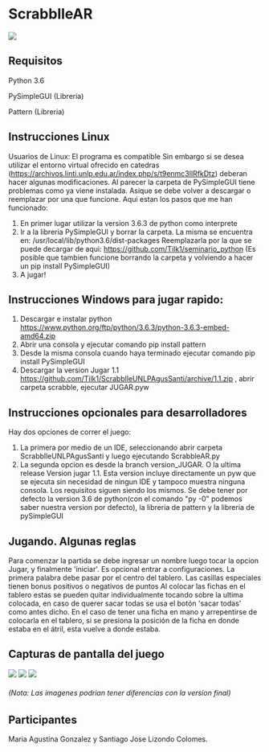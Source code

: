 # ScrabblleAR
![](https://i.imgur.com/O7vRM8o.png)


## Requisitos

Python 3.6

PySimpleGUI (Libreria)

Pattern (Libreria)

## Instrucciones Linux
Usuarios de Linux: El programa es compatible
Sin embargo si se desea utilizar el entorno virtual ofrecido en catedras (https://archivos.linti.unlp.edu.ar/index.php/s/t9enmc3IlRfkDtz)  deberan hacer algunas modificaciones.
Al parecer la carpeta de PySimpleGUI tiene problemas como ya viene instalada. Asique se debe volver a descargar o reemplazar por
una que funcione. Aqui estan los pasos que me han funcionado:
1. En primer lugar utilizar la version 3.6.3 de python como interprete
2. Ir a la libreria PySimpleGUI y borrar la carpeta. La misma se encuentra en: /usr/local/lib/python3.6/dist-packages   Reemplazarla por la que se puede decargar de aqui: https://github.com/Tilk1/seminario_python
(Es posible que tambien funcione borrando la carpeta y volviendo a hacer un pip install PySimpleGUI)
3. A jugar!

## Instrucciones Windows para jugar rapido:

1. Descargar e instalar python https://www.python.org/ftp/python/3.6.3/python-3.6.3-embed-amd64.zip
2. Abrir una consola y ejecutar comando pip install pattern
3. Desde la misma consola cuando haya terminado ejecutar comando  pip install PySimpleGUI
4. Descargar la version Jugar 1.1 https://github.com/Tilk1/ScrabblleUNLPAgusSanti/archive/1.1.zip  , abrir carpeta scrabble, ejecutar JUGAR.pyw

## Instrucciones opcionales para desarrolladores

Hay dos opciones de correr el juego: 
1. La primera por medio de un IDE, seleccionando abrir carpeta ScrabblleUNLPAgusSanti y luego ejecutando ScrabbleAR.py
2. La segunda opcion es desde la branch version_JUGAR. O la ultima release Version jugar 1.1. Esta version incluye directamente un pyw que se ejecuta sin necesidad
de ningun IDE y tampoco muestra ninguna consola. Los requisitos siguen siendo los mismos. Se debe tener por defecto la version
3.6 de python(con el comando "py -0" podemos saber nuestra version por defecto), la libreria de pattern y la libreria de pySimpleGUI

## Jugando. Algunas reglas

Para comenzar la partida se debe ingresar un nombre luego tocar la opcion Jugar, y finalmente 'iniciar'. Es opcional entrar
a configuraciones.
La primera palabra debe pasar por el centro del tablero.
Las casillas especiales tienen bonus positivos o negativos de puntos
Al colocar las fichas en el tablero estas se pueden quitar individualmente tocando sobre la ultima colocada, en caso de querer sacar todas se usa el botón 'sacar todas' como antes dicho. En el caso de tener una ficha en mano y arrepentirse de colocarla en el tablero, si se presiona la posición de la ficha en donde estaba en el átril, esta vuelve a donde estaba. 



## Capturas de pantalla del juego

![](https://i.imgur.com/qOjQ1NO.png)
![](https://i.imgur.com/45gNJkF.png)
![](https://i.imgur.com/VVULFtw.png)




###### (Nota: Las imagenes podrian tener diferencias con la version final)

## Participantes

Maria Agustina Gonzalez y Santiago Jose Lizondo Colomes.

